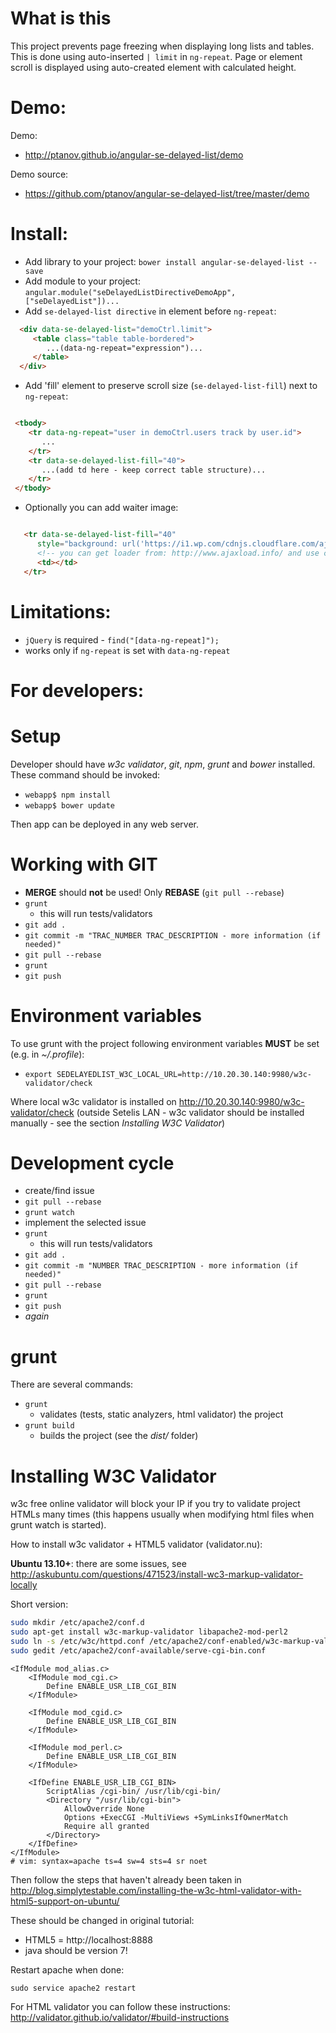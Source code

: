# What is this

This project prevents page freezing when displaying long lists and tables.
This is done using auto-inserted ```| limit``` in ```ng-repeat```.
Page or element scroll is displayed using auto-created element with calculated height.

# Demo:
Demo:
 - http://ptanov.github.io/angular-se-delayed-list/demo

Demo source:
 - https://github.com/ptanov/angular-se-delayed-list/tree/master/demo

# Install:

 - Add library to your project: ```bower install angular-se-delayed-list --save```
 - Add module to your project: ```angular.module("seDelayedListDirectiveDemoApp", ["seDelayedList"])...```
 - Add ```se-delayed-list directive``` in element before ```ng-repeat```:
 ```html
   <div data-se-delayed-list="demoCtrl.limit">
      <table class="table table-bordered">
         ...(data-ng-repeat="expression")...
      </table>
   </div>
```
 - Add 'fill' element to preserve scroll size (```se-delayed-list-fill```) next to ```ng-repeat```:
```html

 <tbody>
    <tr data-ng-repeat="user in demoCtrl.users track by user.id">
       ...
    </tr>
    <tr data-se-delayed-list-fill="40">
       ...(add td here - keep correct table structure)...
    </tr>
 </tbody>
```

- Optionally you can add waiter image:
```html

   <tr data-se-delayed-list-fill="40"
      style="background: url('https://i1.wp.com/cdnjs.cloudflare.com/ajax/libs/galleriffic/2.0.1/css/loader.gif') center top no-repeat;">
      <!-- you can get loader from: http://www.ajaxload.info/ and use classes, not style -->
      <td></td>
   </tr>
```

# Limitations:
 - ```jQuery``` is required - ```find("[data-ng-repeat]");```
 - works only if ```ng-repeat``` is set with ```data-ng-repeat```

# For developers:
# Setup

Developer should have *w3c validator*, *git*, *npm*, *grunt* and *bower* installed.
These command should be invoked:
 - ```webapp$ npm install```
 - ```webapp$ bower update```

Then app can be deployed in any web server.

# Working with GIT
 - **MERGE** should **not** be used! Only **REBASE** (```git pull --rebase```)
 - ```grunt```
   - this will run tests/validators
 - ```git add .```
 - ```git commit -m "TRAC_NUMBER TRAC_DESCRIPTION - more information (if needed)"```
 - ```git pull --rebase```
 - ```grunt```
 - ```git push```

# Environment variables

To use grunt with the project following environment variables **MUST** be set (e.g. in *~/.profile*):
 - ```export SEDELAYEDLIST_W3C_LOCAL_URL=http://10.20.30.140:9980/w3c-validator/check```

Where local w3c validator is installed on http://10.20.30.140:9980/w3c-validator/check (outside Setelis LAN - w3c validator should be installed manually - see the section *Installing W3C Validator*)

# Development cycle
 - create/find issue
 - ```git pull --rebase```
 - ```grunt watch```
 - implement the selected issue
 - ```grunt```
   - this will run tests/validators
 - ```git add .```
 - ```git commit -m "NUMBER TRAC_DESCRIPTION - more information (if needed)"```
 - ```git pull --rebase```
 - ```grunt```
 - ```git push```
 - *again*


# grunt
There are several commands:
 - ```grunt```
   - validates (tests, static analyzers, html validator) the project
 - ```grunt build```
   - builds the project (see the *dist/* folder)


# Installing W3C Validator
w3c free online validator will block your IP if you try to validate project HTMLs many times (this happens usually when modifying html files when grunt watch is started).

How to install w3c validator + HTML5 validator (validator.nu):

**Ubuntu 13.10+**: there are some issues, see http://askubuntu.com/questions/471523/install-wc3-markup-validator-locally


Short version:
```sh
sudo mkdir /etc/apache2/conf.d
sudo apt-get install w3c-markup-validator libapache2-mod-perl2
sudo ln -s /etc/w3c/httpd.conf /etc/apache2/conf-enabled/w3c-markup-validator.conf
sudo gedit /etc/apache2/conf-available/serve-cgi-bin.conf
```
```
<IfModule mod_alias.c>
    <IfModule mod_cgi.c>
        Define ENABLE_USR_LIB_CGI_BIN
    </IfModule>

    <IfModule mod_cgid.c>
        Define ENABLE_USR_LIB_CGI_BIN
    </IfModule>

    <IfModule mod_perl.c>
        Define ENABLE_USR_LIB_CGI_BIN
    </IfModule>

    <IfDefine ENABLE_USR_LIB_CGI_BIN>
        ScriptAlias /cgi-bin/ /usr/lib/cgi-bin/
        <Directory "/usr/lib/cgi-bin">
            AllowOverride None
            Options +ExecCGI -MultiViews +SymLinksIfOwnerMatch
            Require all granted
        </Directory>
    </IfDefine>
</IfModule>
# vim: syntax=apache ts=4 sw=4 sts=4 sr noet
 ```

Then follow the steps that haven't already been taken in http://blog.simplytestable.com/installing-the-w3c-html-validator-with-html5-support-on-ubuntu/

These should be changed in original tutorial:
 - HTML5 = http://localhost:8888
 - java should be version 7!


Restart apache when done:

```sudo service apache2 restart ```

For HTML validator you can follow these instructions: http://validator.github.io/validator/#build-instructions
